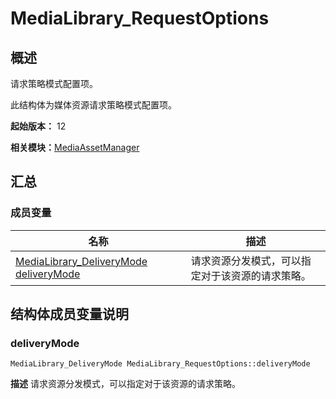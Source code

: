 # MediaLibrary_RequestOptions


## 概述

请求策略模式配置项。

此结构体为媒体资源请求策略模式配置项。

**起始版本：** 12

**相关模块：**[MediaAssetManager](_media_asset_manager.md)


## 汇总


### 成员变量

| 名称 | 描述 | 
| -------- | -------- |
| [MediaLibrary_DeliveryMode](_media_asset_manager.md#medialibrary_deliverymode) [deliveryMode](#deliverymode) | 请求资源分发模式，可以指定对于该资源的请求策略。  | 


## 结构体成员变量说明


### deliveryMode

```
MediaLibrary_DeliveryMode MediaLibrary_RequestOptions::deliveryMode
```
**描述**
请求资源分发模式，可以指定对于该资源的请求策略。
